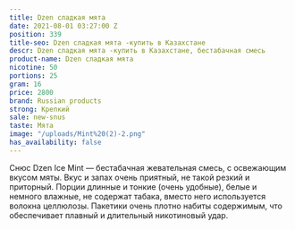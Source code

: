 ```yaml
---
title: Dzen сладкая мята
date: 2021-08-01 03:27:00 Z
position: 339
title-seo: Dzen сладкая мята -купить в Казахстане
descr: Dzen сладкая мята -купить в Казахстане, бестабачная смесь
product-name: Dzen сладкая мята
nicotine: 50
portions: 25
gram: 16
price: 2800
brand: Russian products
strong: Крепкий
sale: new-snus
taste: Мята
image: "/uploads/Mint%20(2)-2.png"
has_availability: false
---
```


Снюс Dzen Ice Mint — бестабачная жевательная смесь, с освежающим вкусом мяты. Вкус и запах очень приятный, не такой резкий и приторный. Порции длинные и тонкие (очень удобные), белые и немного влажные, не содержат табака, вместо него используется волокна целлюлозы. Пакетики очень плотно набиты содержимым, что обеспечивает плавный и длительный никотиновый удар.
